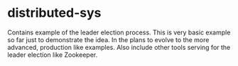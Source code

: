 # distributed-sys
Contains example of the leader election process.
This is very basic example so far just to demonstrate the idea.
In the plans to evolve to the more advanced, production like examples.
Also include other tools serving for the leader election like Zookeeper.
 
